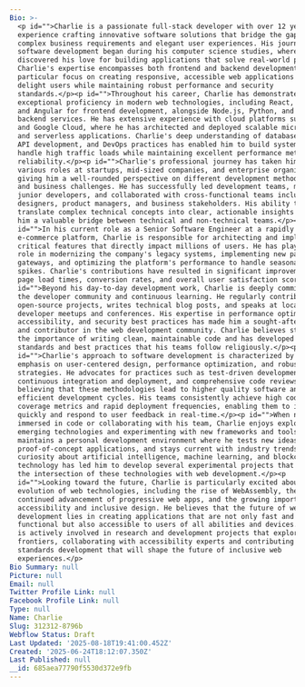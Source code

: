 ```yaml
---
Bio: >-
  <p id="">Charlie is a passionate full-stack developer with over 12 years of
  experience crafting innovative software solutions that bridge the gap between
  complex business requirements and elegant user experiences. His journey in
  software development began during his computer science studies, where he
  discovered his love for building applications that solve real-world problems.
  Charlie's expertise encompasses both frontend and backend development, with a
  particular focus on creating responsive, accessible web applications that
  delight users while maintaining robust performance and security
  standards.</p><p id="">Throughout his career, Charlie has demonstrated
  exceptional proficiency in modern web technologies, including React, Vue.js,
  and Angular for frontend development, alongside Node.js, Python, and Java for
  backend services. He has extensive experience with cloud platforms such as AWS
  and Google Cloud, where he has architected and deployed scalable microservices
  and serverless applications. Charlie's deep understanding of database design,
  API development, and DevOps practices has enabled him to build systems that
  handle high traffic loads while maintaining excellent performance metrics and
  reliability.</p><p id="">Charlie's professional journey has taken him through
  various roles at startups, mid-sized companies, and enterprise organizations,
  giving him a well-rounded perspective on different development methodologies
  and business challenges. He has successfully led development teams, mentored
  junior developers, and collaborated with cross-functional teams including
  designers, product managers, and business stakeholders. His ability to
  translate complex technical concepts into clear, actionable insights has made
  him a valuable bridge between technical and non-technical teams.</p><p
  id="">In his current role as a Senior Software Engineer at a rapidly growing
  e-commerce platform, Charlie is responsible for architecting and implementing
  critical features that directly impact millions of users. He has played a key
  role in modernizing the company's legacy systems, implementing new payment
  gateways, and optimizing the platform's performance to handle seasonal traffic
  spikes. Charlie's contributions have resulted in significant improvements in
  page load times, conversion rates, and overall user satisfaction scores.</p><p
  id="">Beyond his day-to-day development work, Charlie is deeply committed to
  the developer community and continuous learning. He regularly contributes to
  open-source projects, writes technical blog posts, and speaks at local
  developer meetups and conferences. His expertise in performance optimization,
  accessibility, and security best practices has made him a sought-after speaker
  and contributor in the web development community. Charlie believes strongly in
  the importance of writing clean, maintainable code and has developed coding
  standards and best practices that his teams follow religiously.</p><p
  id="">Charlie's approach to software development is characterized by his
  emphasis on user-centered design, performance optimization, and robust testing
  strategies. He advocates for practices such as test-driven development,
  continuous integration and deployment, and comprehensive code reviews,
  believing that these methodologies lead to higher quality software and more
  efficient development cycles. His teams consistently achieve high code
  coverage metrics and rapid deployment frequencies, enabling them to iterate
  quickly and respond to user feedback in real-time.</p><p id="">When not
  immersed in code or collaborating with his team, Charlie enjoys exploring
  emerging technologies and experimenting with new frameworks and tools. He
  maintains a personal development environment where he tests new ideas, builds
  proof-of-concept applications, and stays current with industry trends. His
  curiosity about artificial intelligence, machine learning, and blockchain
  technology has led him to develop several experimental projects that explore
  the intersection of these technologies with web development.</p><p
  id="">Looking toward the future, Charlie is particularly excited about the
  evolution of web technologies, including the rise of WebAssembly, the
  continued advancement of progressive web apps, and the growing importance of
  accessibility and inclusive design. He believes that the future of web
  development lies in creating applications that are not only fast and
  functional but also accessible to users of all abilities and devices. Charlie
  is actively involved in research and development projects that explore these
  frontiers, collaborating with accessibility experts and contributing to
  standards development that will shape the future of inclusive web
  experiences.</p>
Bio Summary: null
Picture: null
Email: null
Twitter Profile Link: null
Facebook Profile Link: null
Type: null
Name: Charlie
Slug: 312312-8796b
Webflow Status: Draft
Last Updated: '2025-08-18T19:41:00.452Z'
Created: '2025-06-24T18:12:07.350Z'
Last Published: null
__id: 685aea77790f5530d372e9fb
---
```


